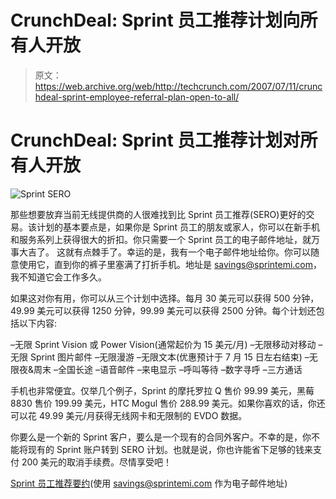 # CrunchDeal: Sprint 员工推荐计划向所有人开放

> 原文：<https://web.archive.org/web/http://techcrunch.com/2007/07/11/crunchdeal-sprint-employee-referral-plan-open-to-all/>

# CrunchDeal: Sprint 员工推荐计划对所有人开放

![Sprint SERO](img/5a62ec8384506d973dddad8a4e91367a.png)

那些想要放弃当前无线提供商的人很难找到比 Sprint 员工推荐(SERO)更好的交易。该计划的基本要点是，如果你是 Sprint 员工的朋友或家人，你可以在新手机和服务系列上获得很大的折扣。你只需要一个 Sprint 员工的电子邮件地址，就万事大吉了。
 这就有点棘手了。幸运的是，我有一个电子邮件地址给你。你可以随意使用它，直到你的裤子里塞满了打折手机。地址是 savings@sprintemi.com，我不知道它会工作多久。

如果这对你有用，你可以从三个计划中选择。每月 30 美元可以获得 500 分钟，49.99 美元可以获得 1250 分钟，99.99 美元可以获得 2500 分钟。每个计划还包括以下内容:

–无限 Sprint Vision 或 Power Vision(通常起价为 15 美元/月)
–无限移动对移动
–无限 Sprint 图片邮件
–无限漫游
–无限文本(优惠预计于 7 月 15 日左右结束)
–无限夜&周末
–全国长途
–语音邮件
–来电显示
–呼叫等待
–数字寻呼
–三方通话

手机也非常便宜。仅举几个例子，Sprint 的摩托罗拉 Q 售价 99.99 美元，黑莓 8830 售价 199.99 美元，HTC Mogul 售价 288.99 美元。如果你喜欢的话，你还可以花 49.99 美元/月获得无线网卡和无限制的 EVDO 数据。

你要么是一个新的 Sprint 客户，要么是一个现有的合同外客户。不幸的是，你不能将现有的 Sprint 账户转到 SERO 计划。也就是说，你也许能省下足够的钱来支付 200 美元的取消手续费。尽情享受吧！

[Sprint 员工推荐要约](https://web.archive.org/web/20210228224955/http://sprint.p.delivery.net/m/p/sprint/epc/epclanding.asp)(使用 savings@sprintemi.com 作为电子邮件地址)